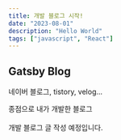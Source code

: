 ```yaml
---
title: 개발 블로그 시작!
date: "2023-08-01"
description: "Hello World"
tags: ["javascript", "React"]
---
```


## Gatsby Blog

네이버 블로그, tistory, velog...

종점으로 내가 개발한 블로그
<br/>
<br/>
개발 블로그 글 작성 예정입니다.
<br/>
<br/>
